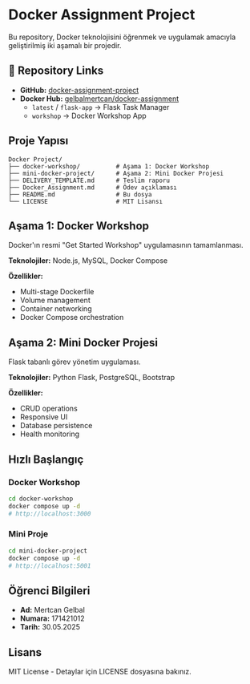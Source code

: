 # Docker Assignment Project

Bu repository, Docker teknolojisini öğrenmek ve uygulamak amacıyla geliştirilmiş iki aşamalı bir projedir.

## 🔗 Repository Links

- **GitHub:** [docker-assignment-project](https://github.com/Mertcan-Gelbal/docker-assignment-project)
- **Docker Hub:** [gelbalmertcan/docker-assignment](https://hub.docker.com/r/gelbalmertcan/docker-assignment)
  - `latest` / `flask-app` → Flask Task Manager
  - `workshop` → Docker Workshop App

## Proje Yapısı

```
Docker Project/
├── docker-workshop/          # Aşama 1: Docker Workshop
├── mini-docker-project/      # Aşama 2: Mini Docker Projesi
├── DELIVERY_TEMPLATE.md      # Teslim raporu
├── Docker_Assignment.md      # Ödev açıklaması
├── README.md                 # Bu dosya
└── LICENSE                   # MIT Lisansı
```

## Aşama 1: Docker Workshop

Docker'ın resmi "Get Started Workshop" uygulamasının tamamlanması.

**Teknolojiler:** Node.js, MySQL, Docker Compose

**Özellikler:**
- Multi-stage Dockerfile
- Volume management
- Container networking
- Docker Compose orchestration

## Aşama 2: Mini Docker Projesi

Flask tabanlı görev yönetim uygulaması.

**Teknolojiler:** Python Flask, PostgreSQL, Bootstrap

**Özellikler:**
- CRUD operations
- Responsive UI
- Database persistence
- Health monitoring

## Hızlı Başlangıç

### Docker Workshop
```bash
cd docker-workshop
docker compose up -d
# http://localhost:3000
```

### Mini Proje
```bash
cd mini-docker-project
docker compose up -d
# http://localhost:5001
```

## Öğrenci Bilgileri

- **Ad:** Mertcan Gelbal
- **Numara:** 171421012
- **Tarih:** 30.05.2025

## Lisans

MIT License - Detaylar için LICENSE dosyasına bakınız. 